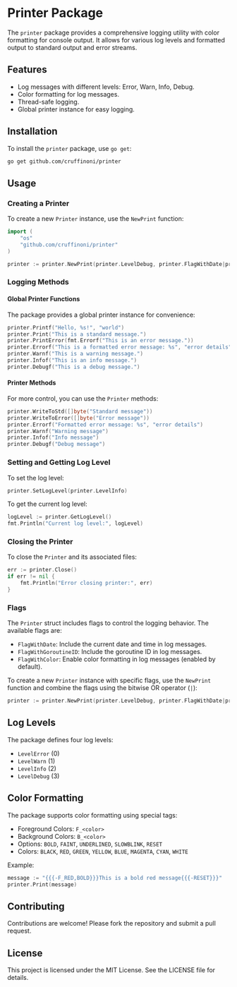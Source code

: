 # Printer Package

The `printer` package provides a comprehensive logging utility with color formatting for console output. It allows for various log levels and formatted output to standard output and error streams.

## Features

- Log messages with different levels: Error, Warn, Info, Debug.
- Color formatting for log messages.
- Thread-safe logging.
- Global printer instance for easy logging.

## Installation

To install the `printer` package, use `go get`:

```sh
go get github.com/cruffinoni/printer
```

## Usage

### Creating a Printer

To create a new `Printer` instance, use the `NewPrint` function:

```go
import (
    "os"
    "github.com/cruffinoni/printer"
)

printer := printer.NewPrint(printer.LevelDebug, printer.FlagWithDate|printer.FlagWithGoroutineID, os.Stdin, os.Stdout, os.Stderr)
```

### Logging Methods

#### Global Printer Functions

The package provides a global printer instance for convenience:

```go
printer.Printf("Hello, %s!", "world")
printer.Print("This is a standard message.")
printer.PrintError(fmt.Errorf("This is an error message."))
printer.Errorf("This is a formatted error message: %s", "error details")
printer.Warnf("This is a warning message.")
printer.Infof("This is an info message.")
printer.Debugf("This is a debug message.")
```

#### Printer Methods

For more control, you can use the `Printer` methods:

```go
printer.WriteToStd([]byte("Standard message"))
printer.WriteToError([]byte("Error message"))
printer.Errorf("Formatted error message: %s", "error details")
printer.Warnf("Warning message")
printer.Infof("Info message")
printer.Debugf("Debug message")
```

### Setting and Getting Log Level

To set the log level:

```go
printer.SetLogLevel(printer.LevelInfo)
```

To get the current log level:

```go
logLevel := printer.GetLogLevel()
fmt.Println("Current log level:", logLevel)
```

### Closing the Printer

To close the `Printer` and its associated files:

```go
err := printer.Close()
if err != nil {
    fmt.Println("Error closing printer:", err)
}
```

### Flags

The `Printer` struct includes flags to control the logging behavior. The available flags are:

- `FlagWithDate`: Include the current date and time in log messages.
- `FlagWithGoroutineID`: Include the goroutine ID in log messages.
- `FlagWithColor`: Enable color formatting in log messages (enabled by default).

To create a new `Printer` instance with specific flags, use the `NewPrint` function and combine the flags using the bitwise OR operator (`|`):

```go
printer := printer.NewPrint(printer.LevelDebug, printer.FlagWithDate|printer.FlagWithGoroutineID, os.Stdin, os.Stdout, os.Stderr)
```

## Log Levels

The package defines four log levels:

- `LevelError` (0)
- `LevelWarn` (1)
- `LevelInfo` (2)
- `LevelDebug` (3)

## Color Formatting

The package supports color formatting using special tags:

- Foreground Colors: `F_<color>`
- Background Colors: `B_<color>`
- Options: `BOLD`, `FAINT`, `UNDERLINED`, `SLOWBLINK`, `RESET`
- Colors: `BLACK`, `RED`, `GREEN`, `YELLOW`, `BLUE`, `MAGENTA`, `CYAN`, `WHITE`

Example:

```go
message := "{{{-F_RED,BOLD}}}This is a bold red message{{{-RESET}}}"
printer.Print(message)
```
## Contributing

Contributions are welcome! Please fork the repository and submit a pull request.

## License

This project is licensed under the MIT License. See the LICENSE file for details.

